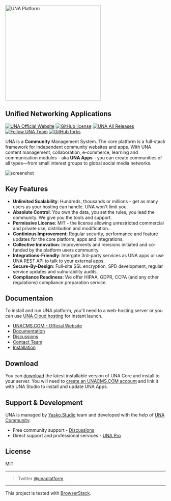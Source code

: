 <a href="https://unacms.com"><img width="300" alt="UNA Platform" src="https://github.com/user-attachments/assets/ef5c2250-e172-4b12-8948-f1084643bc55"></a>


## Unified Networking Applications

[![UNA Official Website](https://img.shields.io/badge/website-una.io-blue.svg?style=for-the-badge)](https://unacms.com)
[![GitHub license](https://img.shields.io/github/license/unaio/una?style=for-the-badge)](https://github.com/unacms/una/blob/master/license.txt)
[![UNA All Releases](https://img.shields.io/github/downloads/unaio/una/total.svg?style=for-the-badge)](https://github.com/unacms/una)
[![Follow UNA Team](https://img.shields.io/twitter/follow/unaplatform.svg?style=for-the-badge&label=Follow)](https://twitter.com/unaplatform)
[![GitHub forks](https://img.shields.io/github/forks/unaio/una?style=for-the-badge)](https://github.com/unacms/una/network)

UNA is a **Community** Management System. The core platform is a full-stack framework for independent community websites and apps. With UNA content management, collaboration, e-commerce, learning and communication modules - aka **UNA Apps** - you can create communities of all types—from small interest groups to global social media networks.

![screenshot](https://user-images.githubusercontent.com/22210428/186073113-8f82f8f2-fd5a-4dbb-8328-e0ca847809b9.png)






## Key Features

* **Unlimited Scalability**: Hundreds, thousands or millions - get as many users as your hosting can handle. UNA won't limit you.
* **Absolute Control**: You own the data, you set the rules, you lead the community. We give you the tools and support.
* **Permissive License**: MIT - the license allowing unrestricted commercial and private use, distribution and modification..
* **Continious Improvement**: Regular security, performance and feature updates for the core platform, apps and integrations.
* **Collective Innovation**: Improvements and revisions initiated and co-funded by the platform users community.
* **Integrations-Friendly**: Intergate 3rd-party services as UNA apps or use UNA REST API to talk to your external apps.
* **Secure-By-Design**: Full-site SSL encryption, SPD development, regular service updates and vulnurability audits.
* **Compliance Readiness**: We offer HIPAA, GDPR, CCPA (and any other regulations) compliance preparation service.





## Documentaion

To install and run UNA platform, you'll need to a web-hosting server or you can use [UNA Cloud hosting](https://una.io/start) for instant launch. 


- [UNACMS.COM - Official Website](https://unacms.com)
- [Documentation](https://unacms.com/wiki/Introduction)
- [Discussions](https://unacms.com/page/discussions-home)
- [Contact Team](https://unacms.com/page/contact)
- [Installation](https://unacms.com/wiki/Installation)




## Download

You can [download](https://github.com/unaio/una/archive/refs/heads/master.zip) the latest installable version of UNA Core and install to your server. You will need to [create an UNACMS.COM account](https://UNACMS.com) and link it with UNA Studio to install and update UNA Apps.




## Support & Development

UNA is managed by [Yasko.Studio](https://yasko.studio) team and developed with the help of [UNA Community](https://una.io).

* Free community support - [Discussions](https://uunacms.com/page/discussions-home)
* Direct support and professional services - [UNA Pro](https://unacms.com/start)


## License

MIT

---

> Twitter [@unaplatform](https://twitter.com/unaplatform)

---

This project is tested with [BrowserStack](https://email.browserstack.com/c/eJwlzE1uhDAMQOHTlF2i_NghLHKWkRPbGjQMdAgU9fZF6vrpe1J8SikGnzwOXLAij8NcUsTgWtNJNaaH5xiqS6jqQTkHCCPC1GyfWV7zx-gun1PWwyib743PLtQPb940r9HU5RSDWRNyGyGZccr55wuc3HmxN-1Plv6ybXsPz8IhkjiokLMSoZCjiJwBpEVo5IelXNdl675dXfZ-UPuXe6Hfe3quZOftD8PYQwM).

